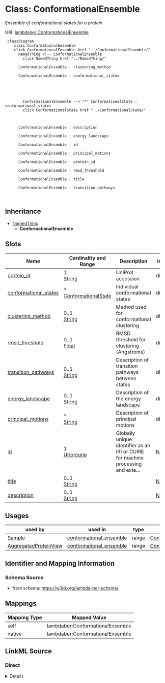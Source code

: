 

# Class: ConformationalEnsemble 


_Ensemble of conformational states for a protein_





URI: [lambdaber:ConformationalEnsemble](https://w3id.org/lambda-ber-schema/ConformationalEnsemble)





```mermaid
 classDiagram
    class ConformationalEnsemble
    click ConformationalEnsemble href "../ConformationalEnsemble/"
      NamedThing <|-- ConformationalEnsemble
        click NamedThing href "../NamedThing/"
      
      ConformationalEnsemble : clustering_method
        
      ConformationalEnsemble : conformational_states
        
          
    
        
        
        ConformationalEnsemble --> "*" ConformationalState : conformational_states
        click ConformationalState href "../ConformationalState/"
    

        
      ConformationalEnsemble : description
        
      ConformationalEnsemble : energy_landscape
        
      ConformationalEnsemble : id
        
      ConformationalEnsemble : principal_motions
        
      ConformationalEnsemble : protein_id
        
      ConformationalEnsemble : rmsd_threshold
        
      ConformationalEnsemble : title
        
      ConformationalEnsemble : transition_pathways
        
      
```





## Inheritance
* [NamedThing](NamedThing.md)
    * **ConformationalEnsemble**



## Slots

| Name | Cardinality and Range | Description | Inheritance |
| ---  | --- | --- | --- |
| [protein_id](protein_id.md) | 1 <br/> [String](String.md) | UniProt accession | direct |
| [conformational_states](conformational_states.md) | * <br/> [ConformationalState](ConformationalState.md) | Individual conformational states | direct |
| [clustering_method](clustering_method.md) | 0..1 <br/> [String](String.md) | Method used for conformational clustering | direct |
| [rmsd_threshold](rmsd_threshold.md) | 0..1 <br/> [Float](Float.md) | RMSD threshold for clustering (Angstroms) | direct |
| [transition_pathways](transition_pathways.md) | 0..1 <br/> [String](String.md) | Description of transition pathways between states | direct |
| [energy_landscape](energy_landscape.md) | 0..1 <br/> [String](String.md) | Description of the energy landscape | direct |
| [principal_motions](principal_motions.md) | * <br/> [String](String.md) | Description of principal motions | direct |
| [id](id.md) | 1 <br/> [Uriorcurie](Uriorcurie.md) | Globally unique identifier as an IRI or CURIE for machine processing and exte... | [NamedThing](NamedThing.md) |
| [title](title.md) | 0..1 <br/> [String](String.md) |  | [NamedThing](NamedThing.md) |
| [description](description.md) | 0..1 <br/> [String](String.md) |  | [NamedThing](NamedThing.md) |





## Usages

| used by | used in | type | used |
| ---  | --- | --- | --- |
| [Sample](Sample.md) | [conformational_ensemble](conformational_ensemble.md) | range | [ConformationalEnsemble](ConformationalEnsemble.md) |
| [AggregatedProteinView](AggregatedProteinView.md) | [conformational_ensemble](conformational_ensemble.md) | range | [ConformationalEnsemble](ConformationalEnsemble.md) |







## Identifier and Mapping Information






### Schema Source


* from schema: https://w3id.org/lambda-ber-schema/




## Mappings

| Mapping Type | Mapped Value |
| ---  | ---  |
| self | lambdaber:ConformationalEnsemble |
| native | lambdaber:ConformationalEnsemble |






## LinkML Source

<!-- TODO: investigate https://stackoverflow.com/questions/37606292/how-to-create-tabbed-code-blocks-in-mkdocs-or-sphinx -->

### Direct

<details>
```yaml
name: ConformationalEnsemble
description: Ensemble of conformational states for a protein
from_schema: https://w3id.org/lambda-ber-schema/
is_a: NamedThing
attributes:
  protein_id:
    name: protein_id
    description: UniProt accession
    from_schema: https://w3id.org/lambda-ber-schema/functional_annotation
    domain_of:
    - ProteinAnnotation
    - ConformationalEnsemble
    required: true
  conformational_states:
    name: conformational_states
    description: Individual conformational states
    from_schema: https://w3id.org/lambda-ber-schema/functional_annotation
    rank: 1000
    domain_of:
    - ConformationalEnsemble
    range: ConformationalState
    multivalued: true
    inlined: true
    inlined_as_list: true
  clustering_method:
    name: clustering_method
    description: Method used for conformational clustering
    from_schema: https://w3id.org/lambda-ber-schema/functional_annotation
    rank: 1000
    domain_of:
    - ConformationalEnsemble
  rmsd_threshold:
    name: rmsd_threshold
    description: RMSD threshold for clustering (Angstroms)
    from_schema: https://w3id.org/lambda-ber-schema/functional_annotation
    rank: 1000
    domain_of:
    - ConformationalEnsemble
    range: float
    unit:
      ucum_code: Angstrom
  transition_pathways:
    name: transition_pathways
    description: Description of transition pathways between states
    from_schema: https://w3id.org/lambda-ber-schema/functional_annotation
    rank: 1000
    domain_of:
    - ConformationalEnsemble
  energy_landscape:
    name: energy_landscape
    description: Description of the energy landscape
    from_schema: https://w3id.org/lambda-ber-schema/functional_annotation
    rank: 1000
    domain_of:
    - ConformationalEnsemble
  principal_motions:
    name: principal_motions
    description: Description of principal motions
    from_schema: https://w3id.org/lambda-ber-schema/functional_annotation
    rank: 1000
    domain_of:
    - ConformationalEnsemble
    multivalued: true

```
</details>

### Induced

<details>
```yaml
name: ConformationalEnsemble
description: Ensemble of conformational states for a protein
from_schema: https://w3id.org/lambda-ber-schema/
is_a: NamedThing
attributes:
  protein_id:
    name: protein_id
    description: UniProt accession
    from_schema: https://w3id.org/lambda-ber-schema/functional_annotation
    alias: protein_id
    owner: ConformationalEnsemble
    domain_of:
    - ProteinAnnotation
    - ConformationalEnsemble
    range: string
    required: true
  conformational_states:
    name: conformational_states
    description: Individual conformational states
    from_schema: https://w3id.org/lambda-ber-schema/functional_annotation
    rank: 1000
    alias: conformational_states
    owner: ConformationalEnsemble
    domain_of:
    - ConformationalEnsemble
    range: ConformationalState
    multivalued: true
    inlined: true
    inlined_as_list: true
  clustering_method:
    name: clustering_method
    description: Method used for conformational clustering
    from_schema: https://w3id.org/lambda-ber-schema/functional_annotation
    rank: 1000
    alias: clustering_method
    owner: ConformationalEnsemble
    domain_of:
    - ConformationalEnsemble
    range: string
  rmsd_threshold:
    name: rmsd_threshold
    description: RMSD threshold for clustering (Angstroms)
    from_schema: https://w3id.org/lambda-ber-schema/functional_annotation
    rank: 1000
    alias: rmsd_threshold
    owner: ConformationalEnsemble
    domain_of:
    - ConformationalEnsemble
    range: float
    unit:
      ucum_code: Angstrom
  transition_pathways:
    name: transition_pathways
    description: Description of transition pathways between states
    from_schema: https://w3id.org/lambda-ber-schema/functional_annotation
    rank: 1000
    alias: transition_pathways
    owner: ConformationalEnsemble
    domain_of:
    - ConformationalEnsemble
    range: string
  energy_landscape:
    name: energy_landscape
    description: Description of the energy landscape
    from_schema: https://w3id.org/lambda-ber-schema/functional_annotation
    rank: 1000
    alias: energy_landscape
    owner: ConformationalEnsemble
    domain_of:
    - ConformationalEnsemble
    range: string
  principal_motions:
    name: principal_motions
    description: Description of principal motions
    from_schema: https://w3id.org/lambda-ber-schema/functional_annotation
    rank: 1000
    alias: principal_motions
    owner: ConformationalEnsemble
    domain_of:
    - ConformationalEnsemble
    range: string
    multivalued: true
  id:
    name: id
    description: Globally unique identifier as an IRI or CURIE for machine processing
      and external references. Used for linking data across systems and semantic web
      integration.
    from_schema: https://w3id.org/lambda-ber-schema/
    rank: 1000
    identifier: true
    alias: id
    owner: ConformationalEnsemble
    domain_of:
    - NamedThing
    range: uriorcurie
    required: true
  title:
    name: title
    from_schema: https://w3id.org/lambda-ber-schema/
    rank: 1000
    slot_uri: dcterms:title
    alias: title
    owner: ConformationalEnsemble
    domain_of:
    - NamedThing
    range: string
  description:
    name: description
    from_schema: https://w3id.org/lambda-ber-schema/
    rank: 1000
    alias: description
    owner: ConformationalEnsemble
    domain_of:
    - NamedThing
    - AttributeGroup
    range: string

```
</details>
